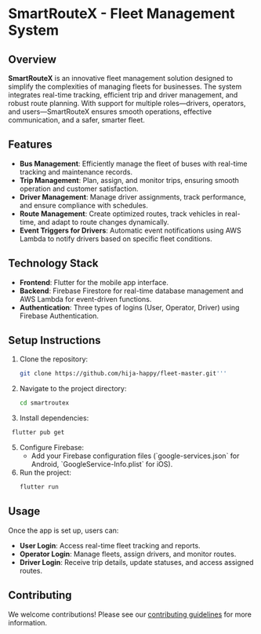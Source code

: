 
# SmartRouteX - Fleet Management System

## Overview

**SmartRouteX** is an innovative fleet management solution designed to simplify the complexities of managing fleets for businesses. The system integrates real-time tracking, efficient trip and driver management, and robust route planning. With support for multiple roles—drivers, operators, and users—SmartRouteX ensures smooth operations, effective communication, and a safer, smarter fleet.

## Features

- **Bus Management**: Efficiently manage the fleet of buses with real-time tracking and maintenance records.
- **Trip Management**: Plan, assign, and monitor trips, ensuring smooth operation and customer satisfaction.
- **Driver Management**: Manage driver assignments, track performance, and ensure compliance with schedules.
- **Route Management**: Create optimized routes, track vehicles in real-time, and adapt to route changes dynamically.
- **Event Triggers for Drivers**: Automatic event notifications using AWS Lambda to notify drivers based on specific fleet conditions.

## Technology Stack

- **Frontend**: Flutter for the mobile app interface.
- **Backend**: Firebase Firestore for real-time database management and AWS Lambda for event-driven functions.
- **Authentication**: Three types of logins (User, Operator, Driver) using Firebase Authentication.
  
## Setup Instructions

1. Clone the repository:
    ```bash
   git clone https://github.com/hija-happy/fleet-master.git'''
   ```
3. Navigate to the project directory:
   ```bash
   cd smartroutex
   ```
4. Install dependencies:
  ```bash
   flutter pub get
  ```
5. Configure Firebase:
   - Add your Firebase configuration files (\`google-services.json\` for Android, \`GoogleService-Info.plist\` for iOS).
6. Run the project:
    ```bash
   flutter run
    ```

## Usage

Once the app is set up, users can:
- **User Login**: Access real-time fleet tracking and reports.
- **Operator Login**: Manage fleets, assign drivers, and monitor routes.
- **Driver Login**: Receive trip details, update statuses, and access assigned routes.



## Contributing

We welcome contributions! Please see our [contributing guidelines](CONTRIBUTING.md) for more information.


